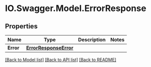 # IO.Swagger.Model.ErrorResponse
## Properties

Name | Type | Description | Notes
------------ | ------------- | ------------- | -------------
**Error** | [**ErrorResponseError**](ErrorResponseError.md) |  | 

[[Back to Model list]](../README.md#documentation-for-models) [[Back to API list]](../README.md#documentation-for-api-endpoints) [[Back to README]](../README.md)

